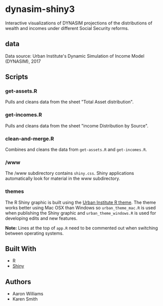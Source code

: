 # dynasim-shiny3

Interactive visualizations of DYNASIM projections of the distributions of wealth and incomes under different Social Security reforms. 

## data

Data source: Urban Institute's Dynamic Simulation of Income Model (DYNASIM), 2017

## Scripts

### get-assets.R

Pulls and cleans data from the sheet "Total Asset distribution". 

### get-incomes.R

Pulls and cleans data from the sheet "income Distribution by Source".

### clean-and-merge.R

Combines and cleans the data from `get-assets.R` and `get-incomes.R`.

### /www

The /www subdirectory contains `shiny.css`. Shiny applications automatically look for material in the www subdirectory. 

### themes

The R Shiny graphic is built using the [Urban Institute R theme](https://github.com/UrbanInstitute/urban_R_theme). The theme works better using Mac OSX than Windows so `urban_theme_mac.R` is used when publishing the Shiny graphic and `urban_theme_windows.R` is used for developing edits and new features. 

**Note:** Lines at the top of `app.R` need to be commented out when switching between operating systems. 

## Built With
* R
* [Shiny](https://shiny.rstudio.com/)

## Authors
* Aaron Williams
* Karen Smith